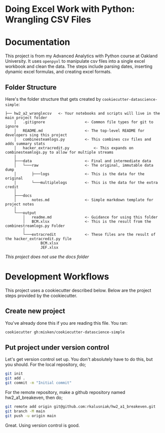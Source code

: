 # Doing Excel Work with Python: Wrangling CSV Files

Documentation
=======================

This project is from my Advanced Analytics with Python course at Oakland University. It uses `openpyxl` to manipulate csv files
into a single excel workbook and clean the data. The steps include parsing dates, inserting dynamic excel formulas, and creating
excel formats.



Folder Structure
-----------------

Here's the folder structure that gets created by `cookiecutter-datascience-simple`:

	├── hw2_a2_wranglecsv	<- Your notebooks and scripts will live in the main project folder
		│   .gitignore					<- Common file types for git to ignore
		│   README.md					<- The top-level README for developers sing this project
		│   combinesteamlogs.py			<- This combines csv files and adds summary stats
		│   hacker_extracredit.py			<- This expands on combinesteamlogs.py to allow for multiple streams	
		│
		├───data						<- Final and intermediate data
		│   └───raw						<- The original, immutable data dump
		│		├───logs				<- This is the data for the original 
		│		└───multiplelogs		<- This is the data for the extra credit
		│
		├───docs
		│       notes.md				<- Simple markdown template for project notes
		│
		└───output
			│	readme.md				<- Guidance for using this folder
			│	BCM.xlsx				<- This is the result from the combinestreamlogs.py Folder
			│
			└───extracredit				<- These files are the result of the hacker_extracredit.py file
					BCM.xlsx
					JEF.xlsx


*This project does not use the docs folder*



Development Workflows
=======================

This project uses a cookiecutter described below. Below are the project steps provided by the cookiecutter.

Create new project
----------------------

You've already done this if you are reading this file. You ran:

```bash
cookiecutter gh:misken/cookiecutter-datascience-simple
```

Put project under version control
---------------------------------

Let's get version control set up. You don't absolutely have to do this, but you should. For the local repository, do;

```bash
git init
git add .
git commit -m "Initial commit"
```

For the remote repository, make a github repository named hw2_a1_breakeven, then do;

```bash
git remote add origin git@github.com:rkalusniak/hw2_a1_breakeven.git
git branch -M main
git push -u origin main
```

Great. Using version control is good.